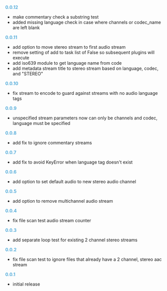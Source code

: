 
**<span style="color:#56adda">0.0.12</span>**
- make commentary check a substring test
- added missing language check in case where channels or codec_name are left blank

**<span style="color:#56adda">0.0.11</span>**
- add option to move stereo stream to first audio stream
- remove setting of add to task list of False so subsequent plugins will execute
- add iso639 module to get language name from code
- add metadata stream title to stereo stream based on language, codec, and "STEREO"

**<span style="color:#56adda">0.0.10</span>**
- fix stream to encode to guard against streams with no audio language tags

**<span style="color:#56adda">0.0.9</span>**
- unspecified stream parameters now can only be channels and codec, language must be specified

**<span style="color:#56adda">0.0.8</span>**
- add fix to ignore commentary streams

**<span style="color:#56adda">0.0.7</span>**
- add fix to avoid KeyError when language tag doesn't exist

**<span style="color:#56adda">0.0.6</span>**
- add option to set default audio to new stereo audio channel

**<span style="color:#56adda">0.0.5</span>**
- add option to remove multichannel audio stream

**<span style="color:#56adda">0.0.4</span>**
- fix file scan test audio stream counter

**<span style="color:#56adda">0.0.3</span>**
- add separate loop test for existing 2 channel stereo streams

**<span style="color:#56adda">0.0.2</span>**
- fix file scan test to ignore files that already have a 2 channel, stereo aac stream

**<span style="color:#56adda">0.0.1</span>**
- initial release
